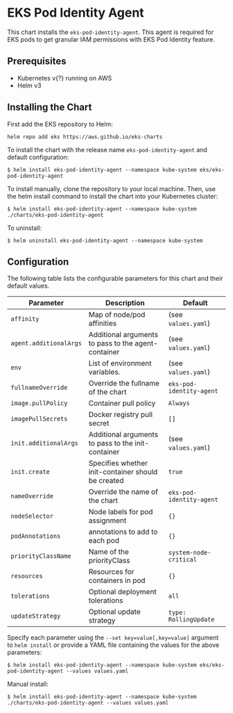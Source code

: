 # EKS Pod Identity Agent

This chart installs the `eks-pod-identity-agent`.
This agent is required for EKS pods to get granular IAM permissions with EKS Pod Identity feature.

## Prerequisites

- Kubernetes v{?} running on AWS
- Helm v3

## Installing the Chart

First add the EKS repository to Helm:

```shell
helm repo add eks https://aws.github.io/eks-charts
```

To install the chart with the release name `eks-pod-identity-agent` and default configuration:

```shell
$ helm install eks-pod-identity-agent --namespace kube-system eks/eks-pod-identity-agent
```

To install manually, clone the repository to your local machine.
Then, use the helm install command to install the chart into your Kubernetes cluster:

```shell
$ helm install eks-pod-identity-agent --namespace kube-system ./charts/eks-pod-identity-agent
```

To uninstall:

```shell
$ helm uninstall eks-pod-identity-agent --namespace kube-system
```

## Configuration

The following table lists the configurable parameters for this chart and their default values.

| Parameter                 | Description                                             | Default                  |
|---------------------------|---------------------------------------------------------|--------------------------|
| `affinity`                | Map of node/pod affinities                              | (see `values.yaml`)      |
| `agent.additionalArgs`    | Additional arguments to pass to the agent-container     | (see `values.yaml`)      |
| `env`                     | List of environment variables.                          | (see `values.yaml`)      |
| `fullnameOverride`        | Override the fullname of the chart                      | `eks-pod-identity-agent` |
| `image.pullPolicy`        | Container pull policy                                   | `Always`                 |
| `imagePullSecrets`        | Docker registry pull secret                             | `[]`                     |
| `init.additionalArgs`     | Additional arguments to pass to the init-container      | (see `values.yaml`)      |
| `init.create`             | Specifies whether init-container should be created      | `true`                   |
| `nameOverride`            | Override the name of the chart                          | `eks-pod-identity-agent` |
| `nodeSelector`            | Node labels for pod assignment                          | `{}`                     |
| `podAnnotations`          | annotations to add to each pod                          | `{}`                     |
| `priorityClassName`       | Name of the priorityClass                               | `system-node-critical`   |
| `resources`               | Resources for containers in pod                         | `{}`                     |
| `tolerations`             | Optional deployment tolerations                         | `all`                    |
| `updateStrategy`          | Optional update strategy                                | `type: RollingUpdate`    |

Specify each parameter using the `--set key=value[,key=value]` argument to `helm install` or provide a YAML file
containing the values for the above parameters:

```shell
$ helm install eks-pod-identity-agent --namespace kube-system eks/eks-pod-identity-agent --values values.yaml
```

Manual install:

```shell
$ helm install eks-pod-identity-agent --namespace kube-system ./charts/eks-pod-identity-agent --values values.yaml
```
